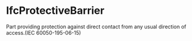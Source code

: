 IfcProtectiveBarrier
====================
Part providing protection against direct contact from any usual direction of
access.(IEC 60050-195-06-15)


